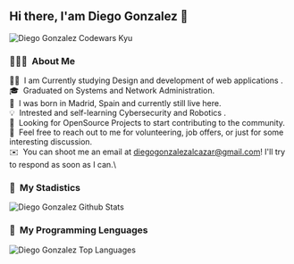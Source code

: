 ## Hi there, I'am Diego Gonzalez 👋
<!-- banner y alinear el texto de arriba al centro -->
<img src="https://www.codewars.com/users/dgonzalez-ops/badges/large" alt="Diego Gonzalez Codewars Kyu">

### 👨🏻‍💻 &nbsp;About Me

👨‍💻 &nbsp;I am Currently studying Design and development of web applications .\
🎓 &nbsp;Graduated on Systems and Network Administration.\
📍 &nbsp;I was born in Madrid, Spain and currently still live here.\
💡 &nbsp;Intrested and self-learning Cybersecurity and Robotics .\
🌱 &nbsp;Looking for OpenSource Projects to start contributing to the community.\
💬 &nbsp;Feel free to reach out to me for volunteering, job offers, or just for some interesting discussion.\
✉️ &nbsp;You can shoot me an email at diegogonzalezalcazar@gmail.com! I'll try to respond as soon as I can.\

### 🔰 &nbsp;My Stadistics

<img src="https://github-readme-stats.vercel.app/api?username=dgonzalez-ops&include_all_commits=true&count_private=true&show_icons=true&line_height=30&title_color=CDB4DB&icon_color=CDB4DB&text_color=D3D3D3&bg_color=0A0A0A" alt="Diego Gonzalez Github Stats">

### 🎨 &nbsp;My Programming Lenguages

<img src="https://github-readme-stats.vercel.app/api/top-langs/?username=dgonzalez-ops&layout=compact&theme=dark&bg_color=0A0A0A" alt="Diego Gonzalez Top Languages"/>
